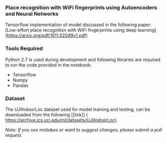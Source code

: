 ### Place recognition with WiFi fingerprints using Autoencoders and Neural Networks

Tensorflow implementation of model discussed in the following paper: [Low-effort place recognition with WiFi fingerprints using deep learning] (https://arxiv.org/pdf/1611.02049v1.pdf)

### Tools Required

Python 2.7 is used during development and following libraries are required to run the code provided in the notebook:
* Tensorflow
* Numpy
* Pandas

### Dataset

The UJIIndoorLoc dataset used for model training and testing, can be downloaded from the following [[link]] (
https://archive.ics.uci.edu/ml/datasets/UJIIndoorLoc).


<i>Note: If you see mistakes or want to suggest changes, please submit a pull request.</i>
